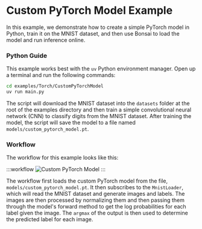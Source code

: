 # Custom PyTorch Model Example

In this example, we demonstrate how to create a simple PyTorch model in Python, train it on the MNIST dataset, and then use Bonsai to load the model and run inference online.

### Python Guide

This example works best with the `uv` Python environment manager. Open up a terminal and run the following commands:

```bash
cd examples/Torch/CustomPyTorchModel
uv run main.py
```

The script will download the MNIST dataset into the `datasets` folder at the root of the examples directory and then train a simple convolutional neural network (CNN) to classify digits from the MNIST dataset. After training the model, the script will save the model to a file named `models/custom_pytorch_model.pt`.

### Workflow

The workflow for this example looks like this:

:::workflow
![Custom PyTorch Model](RunCustomPyTorchModel.bonsai)
:::

The workflow first loads the custom PyTorch model from the file, `models/custom_pytorch_model.pt`. It then subscribes to the `MnistLoader`, which will read the MNIST dataset and generate images and labels. The images are then processed by normalizing them and then passing them through the model's forward method to get the log probabilities for each label given the image. The `argmax` of the output is then used to determine the predicted label for each image.